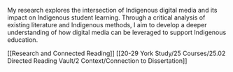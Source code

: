 My research explores the intersection of Indigenous digital media and its impact on Indigenous student learning. Through a critical analysis of existing literature and Indigenous methods, I aim to develop a deeper understanding of how digital media can be leveraged to support Indigenous education.

[[Research and Connected Reading]]
[[20-29 York Study/25 Courses/25.02 Directed Reading Vault/2 Context/Connection to Dissertation]]

